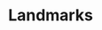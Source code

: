 ---
title: "Landmarks"

categories: ['']

tags: ['Landmarks']

arabic: ['معالم']

publishers: ['معجم مصطلحات التعلم الآلي والتعلم العميق وعلم البيانات']

types: "word"

slug: ""
---